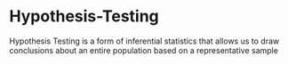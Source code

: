 # Hypothesis-Testing
Hypothesis Testing is a form of inferential statistics that allows us to draw conclusions about an entire population based on a representative sample
